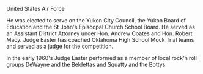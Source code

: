 ﻿---
fname: 'Donald'
lname: 'Easter'
id: 982
published: false
layout: judge-bio
---
United States Air Force

He was elected to serve on the Yukon City Council, the Yukon Board of Education and the St John's Episcopal Church School Board.  He served as an Assistant District Attorney under Hon. Andrew Coates and Hon. Robert Macy.  Judge Easter has coached Oklahoma High School Mock Trial teams and served as a judge for the competition.

In the early 1960's Judge Easter performed as a member of local rock'n roll groups DeWayne and the Beldettas and Squatty and the Bottys.
